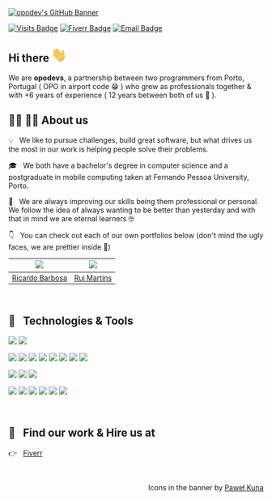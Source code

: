 [![opodev's GitHub Banner](https://cdn.jsdelivr.net/gh/opodevs/opodevs@main/Banner.png)](https://github.com/opodevs)

[![Visits Badge](https://badges.pufler.dev/visits/opodevs/opodevs?color=7DE8B7)](https://github.com/opodevs)
[![Fiverr Badge](https://img.shields.io/badge/Fiverr-Hire_Us-informational?style=flat&logo=fiverr&logoColor=white&color=7DE8B7)](https://www.fiverr.com/opodevs)
[![Email Badge](https://img.shields.io/badge/Email-Contact_Us-informational?style=flat&logo=gmail&logoColor=white&color=7DE8B7)](mailto:opo.devs@gmail.com)

## Hi there <img src="https://raw.githubusercontent.com/opodevs/opodevs/main/wave.gif" width="30px">

We are **opodevs**, a partnership between two programmers from Porto, Portugal ( OPO in airport code 😁 ) who grew as professionals together & with +6 years of experience ( 12 years between both of us 💪 ).

## 👨‍💻 👨‍💻 About us

💡 &nbsp; We like to pursue challenges, build great software, but what drives us the most in our work is helping people solve their problems.

🎓 &nbsp; We both have a bachelor's degree in computer science and a postgraduate in mobile computing taken at Fernando Pessoa University, Porto.

🌱 &nbsp; We are always improving our skills being them professional or personal. We follow the idea of always wanting to be better than yesterday and with that in mind we are eternal learners 🤓

👇 &nbsp; You can check out each of our own portfolios below (don't mind the ugly faces, we are prettier inside 🥺)

| <a href="https://github.com/RicardoPBarbosa"><img src="https://avatars.githubusercontent.com/u/20243398?s=460&u=e369f27f3e5c1cb47a95ebc85005251a82a1f5f3&v=4" width="200px"></a> | <a href="https://github.com/ruimartins21"><img src="https://avatars.githubusercontent.com/u/10747165?s=460&u=36fa81c6f92588daaa0c53e409228518c972ccbf&v=4" width="200px"></a> |
| :---------: | :---------: |
| <a href="https://github.com/RicardoPBarbosa">Ricardo Barbosa</a> | <a href="https://github.com/ruimartins21">Rui Martins</a> |

<br>

## 🔧 &nbsp; Technologies & Tools

![](https://img.shields.io/badge/OS-Mac_OS-informational?style=flat&logo=apple&logoColor=white&color=7DE8B7)
![](https://img.shields.io/badge/Editor-Visual_Studio_Code-informational?style=flat&logo=visual-studio-code&logoColor=white&color=7DE8B7)

![](https://img.shields.io/badge/Code-Javascript-informational?style=flat&logo=javascript&logoColor=white&color=7DE8B7)
![](https://img.shields.io/badge/Code-Typescript-informational?style=flat&logo=typescript&logoColor=white&color=7DE8B7)
![](https://img.shields.io/badge/Code-React-informational?style=flat&logo=react&logoColor=white&color=7DE8B7)
![](https://img.shields.io/badge/Code-Next.js-informational?style=flat&logo=next.js&logoColor=white&color=7DE8B7)
![](https://img.shields.io/badge/Code-React_Native-informational?style=flat&logo=react&logoColor=white&color=7DE8B7)
![](https://img.shields.io/badge/Code-Angular-informational?style=flat&logo=angular&logoColor=white&color=7DE8B7)
![](https://img.shields.io/badge/Code-Laravel-informational?style=flat&logo=laravel&logoColor=white&color=7DE8B7)
![](https://img.shields.io/badge/Code-Node.js-informational?style=flat&logo=node.js&logoColor=white&color=7DE8B7)

![](https://img.shields.io/badge/Style-CSS-informational?style=flat&logo=css3&logoColor=white&color=7DE8B7)
![](https://img.shields.io/badge/Style-SASS-informational?style=flat&logo=sass&logoColor=white&color=7DE8B7)
![](https://img.shields.io/badge/Style-Styled_Components-informational?style=flat&logo=styled-components&logoColor=white&color=7DE8B7)

![](https://img.shields.io/badge/Tools-Mongo_DB-informational?style=flat&logo=mongodb&logoColor=white&color=7DE8B7)
![](https://img.shields.io/badge/Tools-PostgreSQL-informational?style=flat&logo=postgresql&logoColor=white&color=7DE8B7)
![](https://img.shields.io/badge/Tools-MySQL-informational?style=flat&logo=mysql&logoColor=white&color=7DE8B7)
![](https://img.shields.io/badge/Tools-Docker-informational?style=flat&logo=docker&logoColor=white&color=7DE8B7)
![](https://img.shields.io/badge/Tools-SEO_Optimization-informational?style=flat&color=7DE8B7)
![](https://img.shields.io/badge/Tools-Progressive_Web_Apps-informational?style=flat&color=7DE8B7)

<br>

## 💼 &nbsp; Find our work & Hire us at

<p align="left">
  👉 &nbsp; 
  <a href="https://www.fiverr.com/opodevs" target="_blank">
    Fiverr
  </a>
</p>

<br>

<p align='right'>
  Icons in the banner by <a href="https://twitter.com/codecalm">Paweł Kuna</a>
</p>
